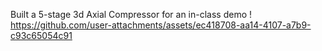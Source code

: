 Built a 5-stage 3d Axial Compressor for an in-class demo !
[https://github.com/user-attachments/assets/ec418708-aa14-4107-a7b9-c93c65054c91
](https://github.com/suryanshshekhawat/Building5StageAxialCompressor/issues/1)
